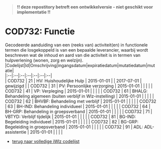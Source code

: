> **!! deze repostitory betreft een ontwikkelversie - niet geschikt voor implementatie !!**	
# COD732: Functie	
Gecodeerde aanduiding van een (reeks van) activiteit(en) in functionele termen die losgekoppeld is van een bepaalde leverancier, waarbij wordt beschreven wat de inhoud en aard van die activiteit is in termen van hulpverlening (wonen, zorg en welzijn).	
|Codelijst|Id|Omschrijving|ingangsdatum|expiratiedatum|mutatiedatum|mutatie|	
|:--|:--|:--|:--|:--|:--|:--|	
|	COD732	|	21	|	HV: Huishoudelijke Hulp	|	2015-01-01	|		|	2017-07-01	|	gewijzigd	|
|	COD732	|	31	|	PV: Persoonlijke verzorging	|	2015-01-01	|		|		|		|
|	COD732	|	41	|	VP: Verpleging	|	2015-01-01	|		|		|		|
|	COD732	|	61	|	BHALG: Behandeling algemeen (buiten verblijf in Wlz-instelling)	|	2015-01-01	|		|		|		|
|	COD732	|	62	|	BHVBF: Behandeling met verblijf	|	2015-01-01	|		|		|		|
|	COD732	|	63	|	BH-IND: Behandeling individueel	|	2015-01-01	|		|		|		|
|	COD732	|	64	|	BH-GRP: Behandeling in groepsverband	|	2015-01-01	|		|		|		|
|	COD732	|	71	|	VBTYD: Verblijf tijdelijk	|	2015-01-01	|		|		|		|
|	COD732	|	81	|	BG-IND: Begeleiding individueel	|	2015-01-01	|		|		|		|
|	COD732	|	82	|	BG-GRP: Begeleiding in groepsverband	|	2015-01-01	|		|		|		|
|	COD732	|	91	|	ADL: ADL-assistentie	|	2015-01-01	|		|		|		|

* [terug naar volledige iWlz codelijst](../../iWlz-codelijsten.md)
